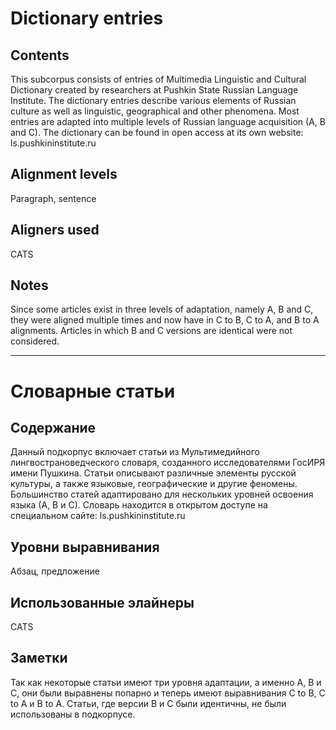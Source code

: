 # Dictionary entries

## Contents

This subcorpus consists of entries of Multimedia Linguistic and Cultural Dictionary created by researchers at Pushkin State Russian Language Institute. The dictionary entries describe various elements of Russian culture as well as linguistic, geographical and other phenomena. Most entries are adapted into multiple levels of Russian language acquisition (A, B and C). The dictionary can be found in open access at its own website: ls.pushkininstitute.ru  

## Alignment levels

Paragraph, sentence

## Aligners used  

CATS

## Notes

Since some articles exist in three levels of adaptation, namely A, B and C, they were aligned multiple times and now have in C to B, C to A, and B to A alignments. Articles in which B and C versions are identical were not considered. 

---------


# Словарные статьи

## Содержание

Данный подкорпус включает статьи из Мультимедийного лингвострановедческого словаря, созданного исследователями ГосИРЯ имени Пушкина. Статьи описывают различные элементы русской культуры, а также языковые, географические и другие феномены. Большинство статей адаптировано для нескольких уровней освоения языка (А, В и С). Словарь находится в открытом доступе на специальном сайте: ls.pushkininstitute.ru  

## Уровни выравнивания

Абзац, предложение

## Использованные элайнеры  

CATS

## Заметки

Так как некоторые статьи имеют три уровня адаптации, а именно А, В и С, они были выравнены попарно и теперь имеют выравнивания C to B, C to A и B to A. Статьи, где версии В и С были идентичны, не были использованы в подкорпусе.
